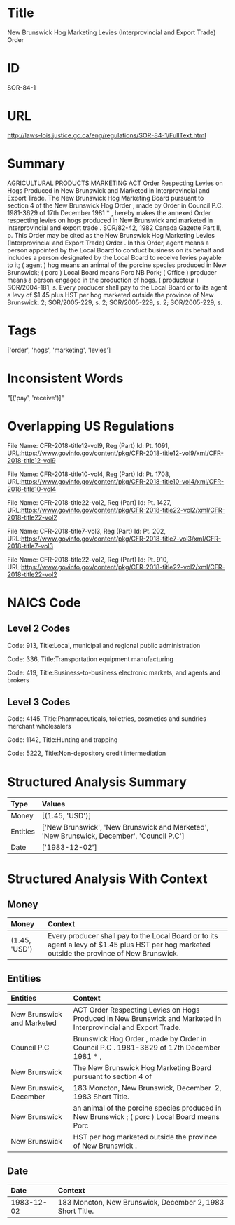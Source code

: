 # Title
New Brunswick Hog Marketing Levies (Interprovincial and Export Trade) Order


# ID
SOR-84-1

# URL
http://laws-lois.justice.gc.ca/eng/regulations/SOR-84-1/FullText.html


# Summary
AGRICULTURAL PRODUCTS MARKETING ACT Order Respecting Levies on Hogs Produced in New Brunswick and Marketed in Interprovincial and Export Trade.
The New Brunswick Hog Marketing Board pursuant to section 4 of the  New Brunswick Hog Order , made by Order in Council P.C. 1981-3629 of 17th December 1981 * , hereby makes the annexed  Order respecting levies on hogs produced in New Brunswick and marketed in interprovincial and export trade .
SOR/82-42, 1982  Canada Gazette  Part II, p.
This Order may be cited as the  New Brunswick Hog Marketing Levies (Interprovincial and Export Trade) Order .
In this Order, agent  means a person appointed by the Local Board to conduct business on its behalf and includes a person designated by the Local Board to receive levies payable to it; ( agent ) hog  means an animal of the porcine species produced in New Brunswick; ( porc ) Local Board  means Porc NB Pork; ( Office ) producer  means a person engaged in the production of hogs.
( producteur ) SOR/2004-181, s.
Every producer shall pay to the Local Board or to its agent a levy of $1.45 plus HST per hog marketed outside the province of New Brunswick.
2; SOR/2005-229, s.
2; SOR/2005-229, s.
2; SOR/2005-229, s.


# Tags
['order', 'hogs', 'marketing', 'levies']


# Inconsistent Words
"[('pay', 'receive')]"


# Overlapping US Regulations
File Name: CFR-2018-title12-vol9, Reg (Part) Id: Pt. 1091, URL:https://www.govinfo.gov/content/pkg/CFR-2018-title12-vol9/xml/CFR-2018-title12-vol9

File Name: CFR-2018-title10-vol4, Reg (Part) Id: Pt. 1708, URL:https://www.govinfo.gov/content/pkg/CFR-2018-title10-vol4/xml/CFR-2018-title10-vol4

File Name: CFR-2018-title22-vol2, Reg (Part) Id: Pt. 1427, URL:https://www.govinfo.gov/content/pkg/CFR-2018-title22-vol2/xml/CFR-2018-title22-vol2

File Name: CFR-2018-title7-vol3, Reg (Part) Id: Pt. 202, URL:https://www.govinfo.gov/content/pkg/CFR-2018-title7-vol3/xml/CFR-2018-title7-vol3

File Name: CFR-2018-title22-vol2, Reg (Part) Id: Pt. 910, URL:https://www.govinfo.gov/content/pkg/CFR-2018-title22-vol2/xml/CFR-2018-title22-vol2




# NAICS Code
## Level 2 Codes
Code: 913, Title:Local, municipal and regional public administration

Code: 336, Title:Transportation equipment manufacturing

Code: 419, Title:Business-to-business electronic markets, and agents and brokers




## Level 3 Codes
Code: 4145, Title:Pharmaceuticals, toiletries, cosmetics and sundries merchant wholesalers

Code: 1142, Title:Hunting and trapping

Code: 5222, Title:Non-depository credit intermediation







# Structured Analysis Summary
| Type     | Values                                                                                    |
|:---------|:------------------------------------------------------------------------------------------|
| Money    | [(1.45, 'USD')]                                                                           |
| Entities | ['New Brunswick', 'New Brunswick and Marketed', 'New Brunswick, December', 'Council P.C'] |
| Date     | ['1983-12-02']                                                                            |


# Structured Analysis With Context
 


## Money
| Money         | Context                                                                                                                                      |
|:--------------|:---------------------------------------------------------------------------------------------------------------------------------------------|
| (1.45, 'USD') | Every producer shall pay to the Local Board or to its agent a levy of $1.45 plus HST per hog marketed outside the province of New Brunswick. |


## Entities
| Entities                   | Context                                                                                                          |
|:---------------------------|:-----------------------------------------------------------------------------------------------------------------|
| New Brunswick and Marketed | ACT Order Respecting Levies on Hogs Produced in New Brunswick and Marketed  in Interprovincial and Export Trade. |
| Council P.C                | Brunswick Hog Order , made by Order in Council P.C . 1981-3629 of 17th December 1981 * ,                         |
| New Brunswick              | The  New Brunswick Hog Marketing Board pursuant to section 4 of                                                  |
| New Brunswick, December    | 183 Moncton,  New Brunswick, December  2, 1983 Short Title.                                                      |
| New Brunswick              | an animal of the porcine species produced in New Brunswick ; ( porc ) Local Board means Porc                     |
| New Brunswick              | HST per hog marketed outside the province of New Brunswick .                                                     |


## Date
| Date       | Context                                                   |
|:-----------|:----------------------------------------------------------|
| 1983-12-02 | 183 Moncton, New Brunswick, December 2, 1983 Short Title. |


